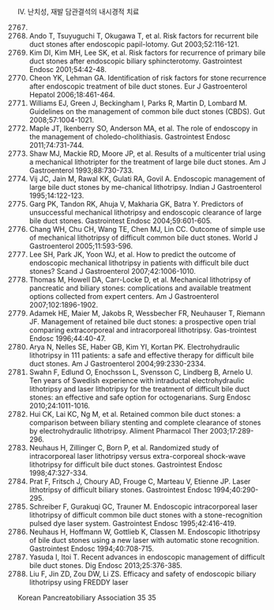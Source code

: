 IV. 난치성, 재발 담관결석의 내시경적 치료

2767.
16. Ando T, Tsuyuguchi T, Okugawa T, et al. Risk factors for recurrent bile duct stones after endoscopic papil-lotomy. Gut 2003;52:116-121.
17. Kim DI, Kim MH, Lee SK, et al. Risk factors for recurrence of primary bile duct stones after endoscopic biliary sphincterotomy. Gastrointest Endosc 2001;54:42-48.
18. Cheon YK, Lehman GA. Identification of risk factors for stone recurrence after endoscopic treatment of bile duct stones. Eur J Gastroenterol Hepatol 2006;18:461-464.
19. Williams EJ, Green J, Beckingham I, Parks R, Martin D, Lombard M. Guidelines on the management of common bile duct stones (CBDS). Gut 2008;57:1004-1021.
20. Maple JT, Ikenberry SO, Anderson MA, et al. The role of endoscopy in the management of choledo-cholithiasis. Gastrointest Endosc 2011;74:731-744.
21. Shaw MJ, Mackie RD, Moore JP, et al. Results of a multicenter trial using a mechanical lithotripter for the treatment of large bile duct stones. Am J Gastroenterol 1993;88:730-733.
22. Vij JC, Jain M, Rawal KK, Gulati RA, Govil A. Endoscopic management of large bile duct stones by me-chanical lithotripsy. Indian J Gastroenterol 1995;14:122-123.
23. Garg PK, Tandon RK, Ahuja V, Makharia GK, Batra Y. Predictors of unsuccessful mechanical lithotripsy and endoscopic clearance of large bile duct stones. Gastrointest Endosc 2004;59:601-605.
24. Chang WH, Chu CH, Wang TE, Chen MJ, Lin CC. Outcome of simple use of mechanical lithotripsy of difficult common bile duct stones. World J Gastroenterol 2005;11:593-596.
25. Lee SH, Park JK, Yoon WJ, et al. How to predict the outcome of endoscopic mechanical lithotripsy in patients with difficult bile duct stones? Scand J Gastroenterol 2007;42:1006-1010.
26. Thomas M, Howell DA, Carr-Locke D, et al. Mechanical lithotripsy of pancreatic and biliary stones: complications and available treatment options collected from expert centers. Am J Gastroenterol 2007;102:1896-1902.
27. Adamek HE, Maier M, Jakobs R, Wessbecher FR, Neuhauser T, Riemann JF. Management of retained bile duct stones: a prospective open trial comparing extracorporeal and intracorporeal lithotripsy. Gas-trointest Endosc 1996;44:40-47.
28. Arya N, Nelles SE, Haber GB, Kim YI, Kortan PK. Electrohydraulic lithotripsy in 111 patients: a safe and effective therapy for difficult bile duct stones. Am J Gastroenterol 2004;99:2330-2334.
29. Swahn F, Edlund O, Enochsson L, Svensson C, Lindberg B, Arnelo U. Ten years of Swedish experience with intraductal electrohydraulic lithotripsy and laser lithotripsy for the treatment of difficult bile duct stones: an effective and safe option for octogenarians. Surg Endosc 2010;24:1011-1016.
30. Hui CK, Lai KC, Ng M, et al. Retained common bile duct stones: a comparison between biliary stenting and complete clearance of stones by electrohydraulic lithotripsy. Aliment Pharmacol Ther 2003;17:289-296.
31. Neuhaus H, Zillinger C, Born P, et al. Randomized study of intracorporeal laser lithotripsy versus extra-corporeal shock-wave lithotripsy for difficult bile duct stones. Gastrointest Endosc 1998;47:327-334.
32. Prat F, Fritsch J, Choury AD, Frouge C, Marteau V, Etienne JP. Laser lithotripsy of difficult biliary stones. Gastrointest Endosc 1994;40:290-295.
33. Schreiber F, Gurakuqi GC, Trauner M. Endoscopic intracorporeal laser lithotripsy of difficult common bile duct stones with a stone-recognition pulsed dye laser system. Gastrointest Endosc 1995;42:416-419.
34. Neuhaus H, Hoffmann W, Gottlieb K, Classen M. Endoscopic lithotripsy of bile duct stones using a new laser with automatic stone recognition. Gastrointest Endosc 1994;40:708-715.
35. Yasuda I, Itoi T. Recent advances in endoscopic management of difficult bile duct stones. Dig Endosc 2013;25:376-385.
36. Liu F, Jin ZD, Zou DW, Li ZS. Efficacy and safety of endoscopic biliary lithotripsy using FREDDY laser

Korean Pancreatobiliary Association 35
<PAGE>35